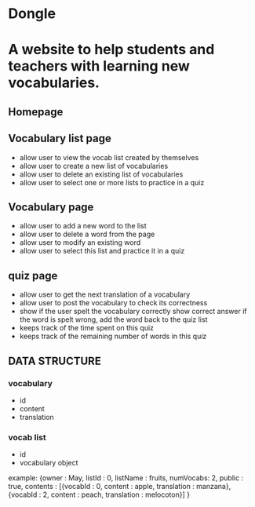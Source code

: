 # Dongle
# A website to help students and teachers with learning new vocabularies.

## Homepage

## Vocabulary list page
- allow user to view the vocab list created by themselves
- allow user to create a new list of vocabularies
- allow user to delete an existing list of vocabularies
- allow user to select one or more lists to practice in a quiz

## Vocabulary page
- allow user to add a new word to the list
- allow user to delete a word from the page
- allow user to modify an existing word
- allow user to select this list and practice it in a quiz

## quiz page
- allow user to get the next translation of a vocabulary
- allow user to post the vocabulary to check its correctness
- show if the user spelt the vocabulary correctly
    show correct answer
    if the word is spelt wrong, add the word back to the quiz list
- keeps track of the time spent on this quiz
- keeps track of the remaining number of words in this quiz



## DATA STRUCTURE
### vocabulary
- id
- content
- translation

### vocab list
- id
- vocabulary object

example:
{owner : May,
 listId : 0,
 listName : fruits,
 numVocabs: 2,
 public : true,
 contents : [{vocabId : 0,
			  content : apple,
			  translation : manzana},
			 {vocabId : 2,
			  content : peach,
			  translation : melocoton}]
}